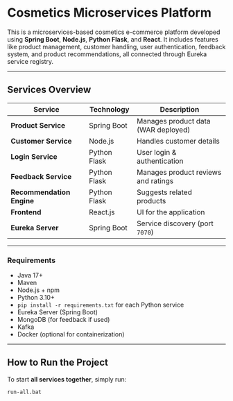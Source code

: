 # Cosmetics Microservices Platform

This is a microservices-based cosmetics e-commerce platform developed using **Spring Boot**, **Node.js**, **Python Flask**, and **React**. It includes features like product management, customer handling, user authentication, feedback system, and product recommendations, all connected through Eureka service registry.

---

## Services Overview

| Service                  | Technology     | Description                                       |
|--------------------------|----------------|---------------------------------------------------|
| **Product Service**      | Spring Boot    | Manages product data (WAR deployed)              |
| **Customer Service**     | Node.js        | Handles customer details                         |
| **Login Service**        | Python Flask   | User login & authentication                      |
| **Feedback Service**     | Python Flask   | Manages product reviews and ratings              |
| **Recommendation Engine**| Python Flask   | Suggests related products                        |
| **Frontend**             | React.js       | UI for the application                           |
| **Eureka Server**        | Spring Boot    | Service discovery (port `7070`)                  |

---


###  Requirements

- Java 17+
- Maven
- Node.js + npm
- Python 3.10+
- `pip install -r requirements.txt` for each Python service
- Eureka Server (Spring Boot)
- MongoDB (for feedback if used)
- Kafka 
- Docker (optional for containerization)

---

## How to Run the Project

To start **all services together**, simply run:

```bash
run-all.bat
